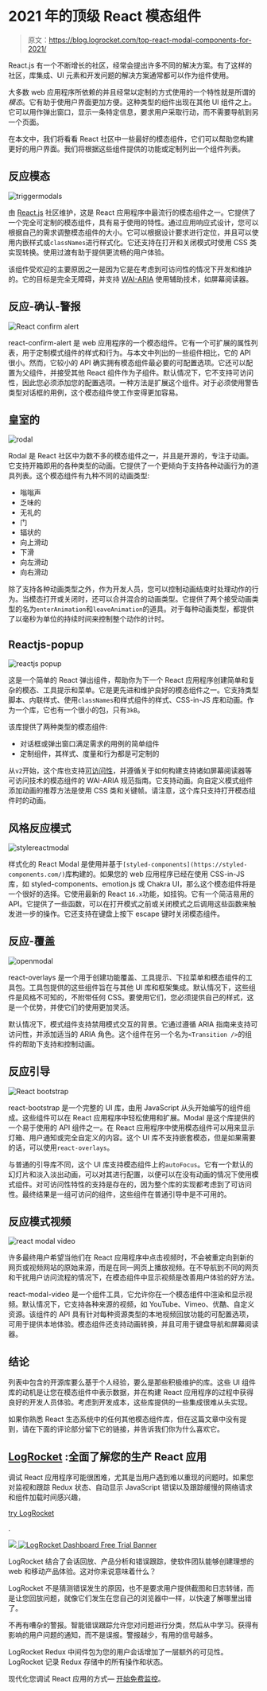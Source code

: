 # 2021 年的顶级 React 模态组件

> 原文：<https://blog.logrocket.com/top-react-modal-components-for-2021/>

React.js 有一个不断增长的社区，经常会提出许多不同的解决方案。有了这样的社区，库集成、UI 元素和开发问题的解决方案通常都可以作为组件使用。

大多数 web 应用程序所依赖的并且经常以定制的方式使用的一个特性就是所谓的*模态*。它有助于使用户界面更加方便。这种类型的组件出现在其他 UI 组件之上。它可以用作弹出窗口，显示一条特定信息，要求用户采取行动，而不需要导航到另一个页面。

在本文中，我们将看看 React 社区中一些最好的模态组件，它们可以帮助您构建更好的用户界面。我们将根据这些组件提供的功能或定制列出一个组件列表。

## 反应模态

![triggermodals](img/690fe15d606733e33055a25e78e4b0a0.png)

由 [React.js](http://reactcommunity.org/) 社区维护，这是 React 应用程序中最流行的模态组件之一。它提供了一个完全可定制的模态组件，具有易于使用的特性。通过应用响应式设计，您可以根据自己的需求调整模态组件的大小。它可以根据设计要求进行定位，并且可以使用内嵌样式或`classNames`进行样式化。它还支持在打开和关闭模式时使用 CSS 类实现转换。使用过渡有助于提供更流畅的用户体验。

该组件受欢迎的主要原因之一是因为它是在考虑到可访问性的情况下开发和维护的。它的目标是完全无障碍，并支持 [WAI-ARIA](https://www.w3.org/WAI/intro/aria) 使用辅助技术，如屏幕阅读器。

## 反应-确认-警报

![React confirm alert](img/c91d7f55b97a3a802e2269ab1bcd0951.png)

react-confirm-alert 是 web 应用程序的一个模态组件。它有一个可扩展的属性列表，用于定制模式组件的样式和行为。与本文中列出的一些组件相比，它的 API 很小。然而，它较小的 API 确实拥有模态组件最必要的可配置选项。它还可以配置为父组件，并接受其他 React 组件作为子组件。默认情况下，它不支持可访问性，因此您必须添加您的配置选项。一种方法是扩展这个组件。对于必须使用警告类型对话框的用例，这个模态组件使工作变得更加容易。

## 皇室的

![rodal](img/11c5a65e05c19b9d89fda09b39556146.png)

Rodal 是 React 社区中为数不多的模态组件之一，并且是开源的，专注于动画。它支持开箱即用的各种类型的动画。它提供了一个更倾向于支持各种动画行为的道具列表。这个模态组件有九种不同的动画类型:

*   嗡嗡声
*   乏味的
*   无礼的
*   门
*   辐状的
*   向上滑动
*   下滑
*   向左滑动
*   向右滑动

除了支持各种动画类型之外，作为开发人员，您可以控制动画结束时处理动作的行为。当模态打开或关闭时，还可以合并混合的动画类型。它提供了两个接受动画类型的名为`enterAnimation`和`leaveAnimation`的道具。对于每种动画类型，都提供了以毫秒为单位的持续时间来控制整个动作的计时。

## Reactjs-popup

![reactjs popup](img/4a035afae85b5bfb61b76758b6de0f4d.png)

这是一个简单的 React 弹出组件，帮助你为下一个 React 应用程序创建简单和复杂的模态、工具提示和菜单。它是更先进和维护良好的模态组件之一。它支持类型脚本、内联样式、使用`classNames`和样式组件的样式、CSS-in-JS 库和动画。作为一个库，它也有一个很小的包，只有`3kB`。

该库提供了两种类型的模态组件:

*   对话框或弹出窗口满足需求的用例的简单组件
*   定制组件，其样式、度量和行为都是可定制的

从`v2`开始，这个库也支持[可访问性](https://react-popup.elazizi.com/react-popup-accessibility)，并遵循关于如何构建支持诸如屏幕阅读器等可访问技术的模态组件的 WAI-ARIA 规范指南。它支持动画。向自定义模式组件添加动画的推荐方法是使用 CSS 类和关键帧。请注意，这个库只支持打开模态组件时的动画。

## 风格反应模式

![stylereactmodal](img/2fefa59cc7b7c9fcf46ca2ce3eb33bd6.png)

样式化的 React Modal 是使用并基于`[styled-components](https://styled-components.com/)`库构建的。如果您的 web 应用程序已经在使用 CSS-in-JS 库，如 styled-components、emotion.js 或 Chakra UI，那么这个模态组件将是一个很好的选择。它使用最新的 React `16.x`功能，如挂钩。它有一个简洁易用的 API。它提供了一些函数，可以在打开模式之前或关闭模式之后调用这些函数来触发进一步的操作。它还支持在键盘上按下 escape 键时关闭模态组件。

## 反应-覆盖

![openmodal](img/8ede51569d358c8b59ae237e30335fd4.png)

react-overlays 是一个用于创建功能覆盖、工具提示、下拉菜单和模态组件的工具包。工具包提供的这些组件旨在与其他 UI 库和框架集成。默认情况下，这些组件是风格不可知的，不附带任何 CSS。要使用它们，您必须提供自己的样式，这是一个优势，并使它们的使用更加灵活。

默认情况下，模式组件支持禁用模式交互的背景。它通过遵循 ARIA 指南来支持可访问性，并添加适当的 ARIA 角色。这个组件在另一个名为`<Transition />`的组件的帮助下支持和控制动画。

## 反应引导

![React bootstrap](img/33c0981c5bd73e9f2011c9551f8dba28.png)

react-bootstrap 是一个完整的 UI 库，由用 JavaScript 从头开始编写的组件组成。这些组件可以在 React 应用程序中轻松使用和扩展。Modal 是这个库提供的一个易于使用的 API 组件之一。在 React 应用程序中使用模态组件可以用来显示灯箱、用户通知或完全自定义的内容。这个 UI 库不支持嵌套模态，但是如果需要的话，可以使用`react-overlays`。

与普通的引导库不同，这个 UI 库支持模态组件上的`autoFocus`。它有一个默认的幻灯片和淡入淡出动画，可以对其进行配置，以便可以在没有动画的情况下使用模式组件。对可访问性特性的支持是存在的，因为整个库的实现都考虑到了可访问性。最终结果是一组可访问的组件，这些组件在普通引导中是不可用的。

## 反应模式视频

![react modal video](img/a833cb893988f113628f525b0d2c10a4.png)

许多最终用户希望当他们在 React 应用程序中点击视频时，不会被重定向到新的网页或视频网站的原始来源，而是在同一网页上播放视频。在不导航到不同的网页和干扰用户访问流程的情况下，在模态组件中显示视频是改善用户体验的好方法。

react-modal-video 是一个组件工具，它允许你在一个模态组件中渲染和显示视频。默认情况下，它支持各种来源的视频，如 YouTube、Vimeo、优酷、自定义资源。该组件的 API 具有针对每种资源类型的本地视频回放功能的可配置选项，可用于提供本地体验。模态组件还支持动画转换，并且可用于键盘导航和屏幕阅读器。

## 结论

列表中包含的开源库要么基于个人经验，要么是那些积极维护的库。这些 UI 组件库的动机是让您在模态组件中表示数据，并在构建 React 应用程序的过程中获得良好的开发人员体验。考虑到开发成本，这些库提供的一些集成很难从头实现。

如果你熟悉 React 生态系统中的任何其他模态组件库，但在这篇文章中没有提到，请在下面的评论部分留下它的链接，并告诉我们你为什么喜欢它。

## [LogRocket](https://lp.logrocket.com/blg/react-signup-general) :全面了解您的生产 React 应用

调试 React 应用程序可能很困难，尤其是当用户遇到难以重现的问题时。如果您对监视和跟踪 Redux 状态、自动显示 JavaScript 错误以及跟踪缓慢的网络请求和组件加载时间感兴趣，

[try LogRocket](https://lp.logrocket.com/blg/react-signup-general)

.

[![](img/f300c244a1a1cf916df8b4cb02bec6c6.png) ](https://lp.logrocket.com/blg/react-signup-general) [![LogRocket Dashboard Free Trial Banner](img/d6f5a5dd739296c1dd7aab3d5e77eeb9.png)](https://lp.logrocket.com/blg/react-signup-general) 

LogRocket 结合了会话回放、产品分析和错误跟踪，使软件团队能够创建理想的 web 和移动产品体验。这对你来说意味着什么？

LogRocket 不是猜测错误发生的原因，也不是要求用户提供截图和日志转储，而是让您回放问题，就像它们发生在您自己的浏览器中一样，以快速了解哪里出错了。

不再有嘈杂的警报。智能错误跟踪允许您对问题进行分类，然后从中学习。获得有影响的用户问题的通知，而不是误报。警报越少，有用的信号越多。

LogRocket Redux 中间件包为您的用户会话增加了一层额外的可见性。LogRocket 记录 Redux 存储中的所有操作和状态。

现代化您调试 React 应用的方式— [开始免费监控](https://lp.logrocket.com/blg/react-signup-general)。